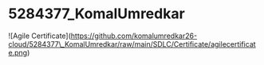 # 5284377\_KomalUmredkar



!\[Agile Certificate](https://github.com/komalumredkar26-cloud/5284377\_KomalUmredkar/raw/main/SDLC/Certificate/agilecertificate.png)

